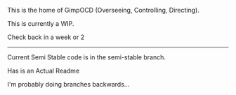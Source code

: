 This is the home of GimpOCD (Overseeing, Controlling, Directing).

This is currently a WIP.

Check back in a week or 2

---------------------------------

Current Semi Stable code is in the semi-stable branch.

Has is an Actual Readme

I'm probably doing branches backwards... 
